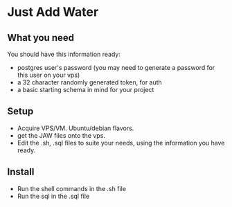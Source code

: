# Just Add Water

## What you need
You should have this information ready:
- postgres user's password (you may need to generate a password for this user on your vps)
- a 32 character randomly generated token, for auth
- a basic starting schema in mind for your project

## Setup
- Acquire VPS/VM. Ubuntu/debian flavors.
- get the JAW files onto the vps.
- Edit the .sh, .sql files to suite your needs, using the information you have ready.

## Install
- Run the shell commands in the .sh file
- Run the sql in the .sql file

